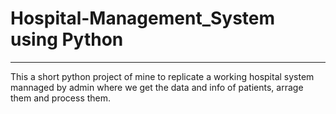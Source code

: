 # Hospital-Management_System using Python
------------------------------
This a short python project of mine to replicate a working hospital system mannaged by admin where we get the data and info of patients, arrage them and process them.
